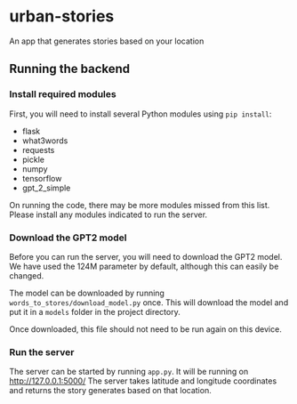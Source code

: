 # urban-stories
An app that generates stories based on your location
## Running the backend
### Install required modules
First, you will need to install several Python modules using `pip install`:
* flask
* what3words
* requests
* pickle
* numpy
* tensorflow
* gpt_2_simple

On running the code, there may be more modules missed from this list. Please install any modules indicated to run the server.
### Download the GPT2 model
Before you can run the server, you will need to download the GPT2 model. We have used the 124M parameter by default, although this can easily be changed.

The model can be downloaded by running `words_to_stores/download_model.py` once. This will download the model and put it in a `models` folder in the project directory.

Once downloaded, this file should not need to be run again on this device.
### Run the server
The server can be started by running `app.py`. It will be running on http://127.0.0.1:5000/
The server takes latitude and longitude coordinates and returns the story generates based on that location.